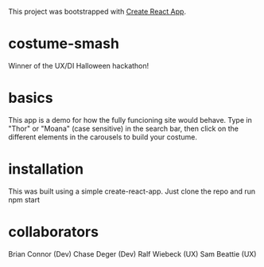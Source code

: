 This project was bootstrapped with [Create React App](https://github.com/facebookincubator/create-react-app).

# costume-smash
Winner of the UX/DI Halloween hackathon!

# basics
This app is a demo for how the fully funcioning site would behave.  Type in "Thor" or "Moana" (case sensitive) in the search bar, then click on the different elements in the carousels to build your costume.

# installation
This was built using a simple create-react-app.  Just clone the repo and run npm start

# collaborators
Brian Connor (Dev)
Chase Deger (Dev)
Ralf Wiebeck (UX)
Sam Beattie (UX)
